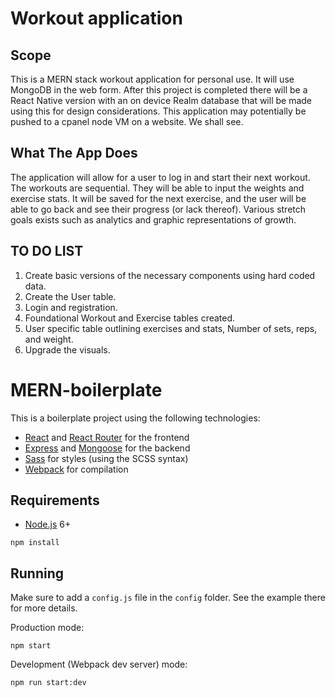# Workout application

## Scope

This is a MERN stack workout application for personal use. It will use MongoDB in the web form. After this project is completed there will be a React Native version with an on device Realm database that will be made using this for design considerations. This application may potentially be pushed to a cpanel node VM on a website. We shall see.

## What The App Does

The application will allow for a user to log in and start their next workout. The workouts are sequential. They will be able to input the weights and exercise stats. It will be saved for the next exercise, and the user will be able to go back and see their progress (or lack thereof). Various stretch goals exists such as analytics and graphic representations of growth.

## TO DO LIST

  1. Create basic versions of the necessary components using hard coded data.
  2. Create the User table.
  3. Login and registration.
  4. Foundational Workout and Exercise tables created.
  5. User specific table outlining exercises and stats, Number of sets, reps, and weight.
  6. Upgrade the visuals.


# MERN-boilerplate

This is a boilerplate project using the following technologies:
- [React](https://facebook.github.io/react/) and [React Router](https://reacttraining.com/react-router/) for the frontend
- [Express](http://expressjs.com/) and [Mongoose](http://mongoosejs.com/) for the backend
- [Sass](http://sass-lang.com/) for styles (using the SCSS syntax)
- [Webpack](https://webpack.github.io/) for compilation


## Requirements

- [Node.js](https://nodejs.org/en/) 6+

```shell
npm install
```


## Running

Make sure to add a `config.js` file in the `config` folder. See the example there for more details.

Production mode:

```shell
npm start
```

Development (Webpack dev server) mode:

```shell
npm run start:dev
```
